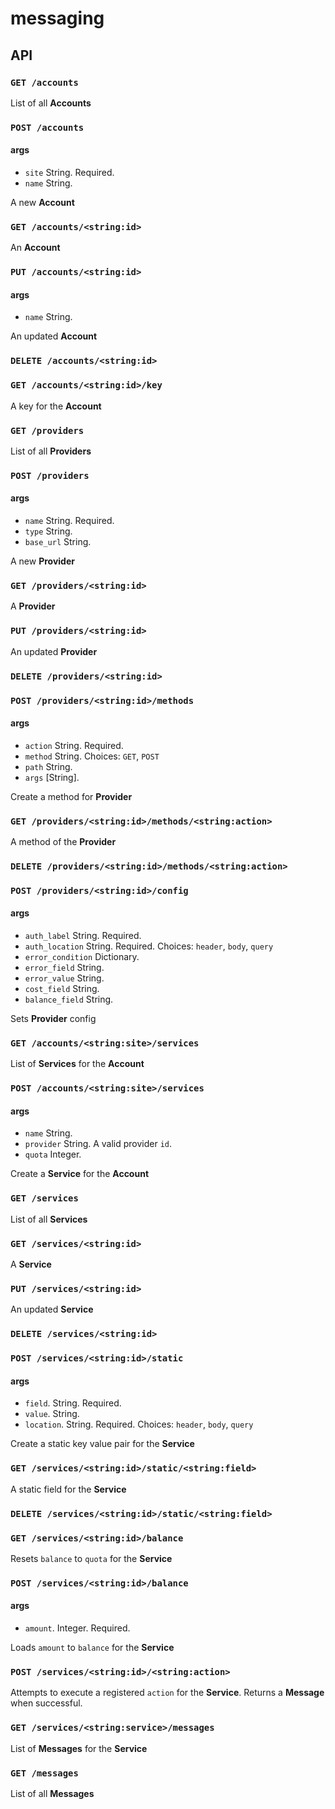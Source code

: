 # messaging

## API

### `GET /accounts`

List of all **Accounts**

### `POST /accounts`

#### args

- `site` String. Required.
- `name` String.

A new **Account**

### `GET /accounts/<string:id>`

An **Account**

### `PUT /accounts/<string:id>`

#### args

- `name` String.

An updated **Account**

### `DELETE /accounts/<string:id>`

### `GET /accounts/<string:id>/key`

A key for the **Account**

### `GET /providers`

List of all **Providers**

### `POST /providers`

#### args

- `name` String. Required.
- `type` String.
- `base_url` String.

A new **Provider**

### `GET /providers/<string:id>`

A **Provider**

### `PUT /providers/<string:id>`

An updated **Provider**

### `DELETE /providers/<string:id>`

### `POST /providers/<string:id>/methods`

#### args

- `action` String. Required.
- `method` String. Choices: `GET`, `POST`
- `path` String.
- `args` [String].

Create a method for **Provider**

### `GET /providers/<string:id>/methods/<string:action>`

A method of the **Provider**

### `DELETE /providers/<string:id>/methods/<string:action>`

### `POST /providers/<string:id>/config`

#### args

- `auth_label` String. Required.
- `auth_location` String. Required. Choices: `header`, `body`, `query`
- `error_condition` Dictionary.
- `error_field` String.
- `error_value` String.
- `cost_field` String.
- `balance_field` String.

Sets **Provider** config

### `GET /accounts/<string:site>/services`

List of **Services** for the **Account**

### `POST /accounts/<string:site>/services`

#### args

- `name` String.
- `provider` String. A valid provider `id`.
- `quota` Integer.

Create a **Service** for the **Account**

### `GET /services`

List of all **Services**

### `GET /services/<string:id>`

A **Service**

### `PUT /services/<string:id>`

An updated **Service**

### `DELETE /services/<string:id>`

### `POST /services/<string:id>/static`

#### args

- `field`. String. Required.
- `value`. String.
- `location`. String. Required. Choices: `header`, `body`, `query`

Create a static key value pair for the **Service**

### `GET /services/<string:id>/static/<string:field>`

A static field for the **Service**

### `DELETE /services/<string:id>/static/<string:field>`

### `GET /services/<string:id>/balance`

Resets `balance` to `quota` for the **Service**

### `POST /services/<string:id>/balance`

#### args

- `amount`. Integer. Required.

Loads `amount` to `balance` for the **Service**

### `POST /services/<string:id>/<string:action>`

Attempts to execute a registered `action` for the **Service**.
Returns a **Message** when successful.

### `GET /services/<string:service>/messages`

List of **Messages** for the **Service**

### `GET /messages`

List of all **Messages**
